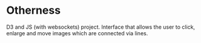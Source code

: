 # Otherness

D3 and JS (with websockets) project. Interface that allows the user to click, enlarge and move images which are connected via lines. 
